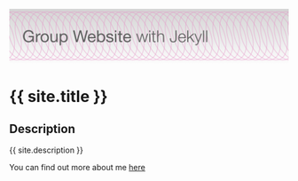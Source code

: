 
![Group Website Banner](./images/site_banner.png)

# {{ site.title }}

## Description

{{ site.description }}

You can find out more about me [here](about.md)
